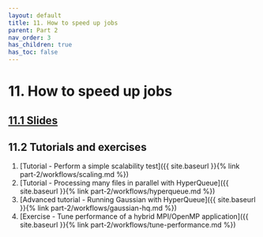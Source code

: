 ```yaml
---
layout: default
title: 11. How to speed up jobs
parent: Part 2
nav_order: 3
has_children: true
has_toc: false
---
```


# 11. How to speed up jobs

## [11.1 Slides](https://a3s.fi/CSC_training/11_speed_up_jobs.html)

## 11.2 Tutorials and exercises

1. [Tutorial - Perform a simple scalability test]({{ site.baseurl }}{% link part-2/workflows/scaling.md %})
2. [Tutorial - Processing many files in parallel with HyperQueue]({{ site.baseurl }}{% link part-2/workflows/hyperqueue.md %})
3. [Advanced tutorial - Running Gaussian with HyperQueue]({{ site.baseurl }}{% link part-2/workflows/gaussian-hq.md %})
4. [Exercise - Tune performance of a hybrid MPI/OpenMP application]({{ site.baseurl }}{% link part-2/workflows/tune-performance.md %})
